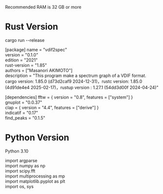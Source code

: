 Recommended RAM is 32 GB or more

# Rust Version
cargo run --release

[package]
name = "vdif2spec"  
version = "0.1.0"  
edition = "2021"  
rust-version = "1.85"  
authors = ["Masanori AKIMOTO"]  
description = "This program make a spectrum graph of a VDIF format. cargo version: 1.85.0 (d73d2caf9 2024-12-31)，rustc version: 1.85.0 (4d91de4e4 2025-02-17)，rustup version : 1.27.1 (54dd3d00f 2024-04-24)"  


[dependencies]
fftw = { version = "0.8", features = ["system"] }  
gnuplot = "0.0.37"  
clap = { version = "4.4", features = ["derive"] }  
indicatif = "0.17"  
find_peaks = "0.1.5"  

# Python Version
Python 3.10  

import argparse  
import numpy as np  
import scipy.fft  
import multiprocessing as mp  
import matplotlib.pyplot as plt  
import os, sys   
